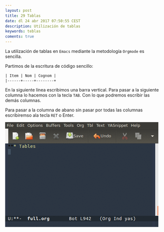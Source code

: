 ```yaml
---
layout: post
title: 29 Tablas
date: dl 24 abr 2017 07:50:55 CEST 
description: Utilización de tablas 
keywords: teblas
coments: true
---
```


La utilización de tablas en `Emacs` mediante la metodología `Orgmode` es sencilla.

Partimos de la escritura de código sencillo:

```emacs
| Item | Nom | Cognom |
|------+-----+--------+
```

En la siguiente línea escribimos una barra vertical. Para pasar a la siguiente columna lo hacemos con la tecla `TAB`. Con lo que podremos escribir las demás columnas.

Para pasar a la columna de abano sin pasar por todas las columnas escribiremso ala tecla `RET` o Enter.

![tablas](images/2017042301.gif)


